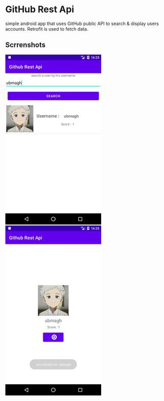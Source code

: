 # GitHub Rest Api

simple android app that uses GitHub public API to search & display users accounts.
Retrofit is used to fetch data.

## Scrrenshots 

<img src="./assets/Screenshot1.png" style="width: 300px; margin: 0 auto;" />

<img src="./assets/Screenshot2.png" style="width: 300px; margin: 0 auto;" />